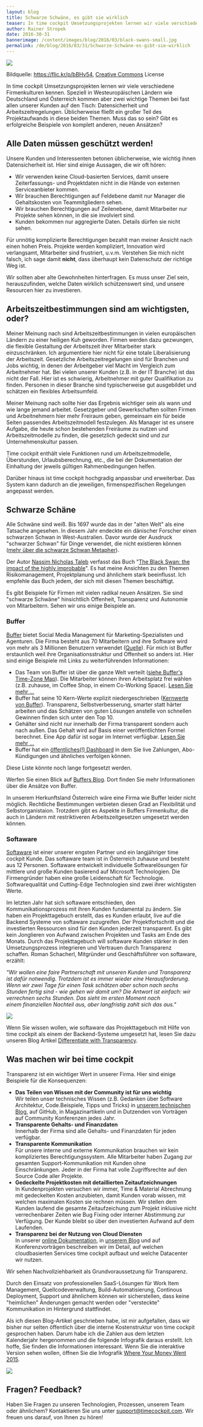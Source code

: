 ```yaml
---
layout: blog
title: Schwarze Schwäne, es gibt sie wirklich
teaser: In time cockpit Umsetzungsprojekten lernen wir viele verschiedene Firmenkulturen kennen. Zwei wichtige Themen kommen aber bei fast allen unserer Kunden auf den Tisch: Datensicherheit und Arbeitszeitregelungen. Ein großer Teil des Projektaufwands fließt in diese beiden Themen. Muss das so sein? Gibt es erfolgreiche Beispiele von komplett anderen, neuen Ansätzen?
author: Rainer Stropek
date: 2016-30-31
bannerimage: /content/images/blog/2016/03/black-swans-small.jpg
permalink: /de/blog/2016/03/31/Schwarze-Schwäne-es-gibt-sie-wirklich
---
```


<p xmlns="http://www.w3.org/1999/xhtml">
  <img src="{{site.baseurl}}/content/images/blog/2016/03/black-swans.jpg" />
</p><p class="imageCaption" xmlns="http://www.w3.org/1999/xhtml">Bildquelle: <a href="https://flic.kr/p/bBHv54" target="_blank">https://flic.kr/p/bBHv54</a>, <a href="https://creativecommons.org/licenses/by-nc-nd/2.0/" target="_blank">Creative Commons</a> License</p><p xmlns="http://www.w3.org/1999/xhtml">In time cockpit Umsetzungsprojekten lernen wir viele verschiedene Firmenkulturen kennen. Speziell in Westeuropäischen Ländern wie Deutschland und Österreich kommen aber zwei wichtige Themen bei fast allen unserer Kunden auf den Tisch: Datensicherheit und Arbeitszeitregelungen. Üblicherweise fließt ein großer Teil des Projektaufwands in diese beiden Themen. Muss das so sein? Gibt es erfolgreiche Beispiele von komplett anderen, neuen Ansätzen?</p><h2 xmlns="http://www.w3.org/1999/xhtml">Alle Daten müssen geschützt werden! 
<br /></h2><p xmlns="http://www.w3.org/1999/xhtml">Unsere Kunden und Interessenten betonen üblicherweise, wie wichtig ihnen Datensicherheit ist. Hier sind einige Aussagen, die wir oft hören:</p><ul xmlns="http://www.w3.org/1999/xhtml">
  <li>Wir verwenden keine Cloud-basierten Services, damit unsere Zeiterfassungs- und Projektdaten nicht in die Hände von externen Serviceanbieter kommen.</li>
  <li>Wir brauchen Berechtigungen auf Feldebene damit nur Manager die Gehaltskosten von Teammitgliedern sehen.</li>
  <li>Wir brauchen Berechtigungen auf Zeilenebene, damit Mitarbeiter nur Projekte sehen können, in die sie involviert sind.</li>
  <li>Kunden bekommen nur aggregierte Daten. Details dürfen sie nicht sehen.</li>
</ul><p xmlns="http://www.w3.org/1999/xhtml">Für unnötig komplizierte Berechtigungen bezahlt man meiner Ansicht nach einen hohen Preis. Projekte werden kompliziert, Innovation wird verlangsamt, Mitarbeiter sind frustriert, u.v.m. Verstehen Sie mich nicht falsch, ich sage damit <strong>nicht</strong>, dass überhaupt kein Datenschutz der richtige Weg ist.</p><p class="showcase" xmlns="http://www.w3.org/1999/xhtml">Wir sollten aber alte Gewohnheiten hinterfragen. Es muss unser Ziel sein, herauszufinden, welche Daten wirklich schützenswert sind, und unsere Resourcen hier zu investieren.</p><h2 xmlns="http://www.w3.org/1999/xhtml">Arbeitszeitbestimmungen sind am wichtigsten, oder?
<br /></h2><p xmlns="http://www.w3.org/1999/xhtml">Meiner Meinung nach sind Arbeitszeitbestimmungen in vielen europäischen Ländern zu einer heiligen Kuh geworden. Firmen werden dazu gezwungen, die flexible Gestaltung der Arbeitszeit ihrer Mitarbeiter stark einzuschränken. Ich argumentiere hier nicht für eine totale Liberalisierung der Arbeitszeit. Gesetzliche Arbeitszeitregelungen sind für Branchen und Jobs wichtig, in denen der Arbeitgeber viel Macht im Vergleich zum Arbeitnehmer hat. Bei vielen unserer Kunden (z.B. in der IT Branche) ist das nicht der Fall. Hier ist es schwierig, Arbeitnehmer mit guter Qualifikation zu finden. Personen in dieser Branche sind typischerweise gut ausgebildet und schätzen ein flexibles Arbeitsumfeld. </p><p xmlns="http://www.w3.org/1999/xhtml">Meiner Meinung nach sollte hier das Ergebnis wichtiger sein als wann und wie lange jemand arbeitet. Gesetzgeber und Gewerkschaften sollten Firmen und Arbeitnehmern hier mehr Freiraum geben, gemeinsam ein für beide Seiten passendes Arbeitszeitmodell festzulegen. Als Manager ist es unsere Aufgabe, die heute schon bestehenden Freiräume zu nutzen und Arbeitszeitmodelle zu finden, die gesetzlich gedeckt sind und zur Unternehmenskultur passen.</p><p class="showcase" xmlns="http://www.w3.org/1999/xhtml">Time cockpit enthält viele Funktionen rund um Arbeitszeitmodelle, Überstunden, Urlaubsberechnung, etc., die bei der Dokumentation der Einhaltung der jeweils gültigen Rahmenbedingungen helfen.</p><p xmlns="http://www.w3.org/1999/xhtml">Darüber hinaus ist time cockpit hochgradig anpassbar und erweiterbar. Das System kann dadurch an die jeweiligen, firmenspezifischen Regelungen angepasst werden.</p><h2 xmlns="http://www.w3.org/1999/xhtml">Schwarze Schäne
<br /></h2><p xmlns="http://www.w3.org/1999/xhtml">Alle Schwäne sind weiß. Bis 1697 wurde das in der "alten Welt" als eine Tatsache angesehen. In diesem Jahr endeckte ein dänischer Forscher einen schwarzen Schwan in West-Australien. Davor wurde der Ausdruck "schwarzer Schwan" für Dinge verwendet, die nicht existieren können (<a href="https://en.wikipedia.org/wiki/Black_swan_emblems_and_popular_culture#European_myth_and_metaphor">mehr über die schwarze Schwan Metapher</a>).</p><p class="showcase" xmlns="http://www.w3.org/1999/xhtml">Der Autor <a href="https://en.wikipedia.org/wiki/Nassim_Nicholas_Taleb">Nassim Nicholas Taleb</a> verfasst das Buch "<a href="https://books.google.at/books?id=GSBcQVd3MqYC&amp;lpg=PP1&amp;dq=The%20Black%20Swan%3A%20the%20impact%20of%20the%20highly%20improbable&amp;hl=de&amp;pg=PP1#v=onepage&amp;q=The%20Black%20Swan:%20the%20impact%20of%20the%20highly%20improbable&amp;f=false">The Black Swan: the impact of the highly improbable</a>". Es hat meine Ansichten zu den Themen Risikomanagement, Projektplanung und ähnlichem stark beeinflusst. Ich empfehle das Buch jedem, der sich mit diesen Themen beschäftigt.</p><div xmlns="http://www.w3.org/1999/xhtml">Es gibt Beispiele für Firmen mit vielen radikal neuen Ansätzen. Sie sind "schwarze Schwäne" hinsichtlich Offenheit, Transparenz und Autonomie von Mitarbeitern. Sehen wir uns einige Beispiele an.
<br /></div><h3 xmlns="http://www.w3.org/1999/xhtml">Buffer</h3><p xmlns="http://www.w3.org/1999/xhtml">
  <a href="https://buffer.com/" target="_blank">Buffer</a> bietet Social Media Management für Marketing-Spezialisten und Agenturen. Die Firma besteht aus 70 Mitarbeitern und ihre Software wird von mehr als 3 Millionen Benutzern verwendet (<a href="https://buffer.com/journey" target="_blank">Quelle</a>). Für mich ist Buffer erstaunlich weil ihre Organisationsstruktur und Offenheit so anders ist. Hier sind einige Beispiele mit Links zu weiterführenden Informationen:</p><ul xmlns="http://www.w3.org/1999/xhtml">
  <li>Das Team von Buffer ist über die ganze Welt verteilt (<a href="http://timezone.io/team/buffer" target="_blank">siehe Buffer's Time-Zone Map</a>). Die Mitarbeiter können ihren Arbeitsplatz frei wählen (z.B. zuhause, im Coffee Shop, in einem Co-Working Space). <a href="https://open.buffer.com/distributed-team-benefits/" target="_blank">Lesen Sie mehr ...</a><br /></li>
  <li>Buffer hat seine 10 Kern-Werte explizit niedergeschrieben (<a href="http://www.slideshare.net/Bufferapp/buffer-culture-06-with-a-change-to-be-a-no-ego-doer" target="_blank">Kernwerte von Buffer</a>). Transparenz, Selbstverbesserung, smarter statt härter arbeiten und das Schätzen von guten Lösungen anstelle von schnellen Gewinnen finden sich unter den Top 10.</li>
  <li>Gehälter sind nicht nur innerhalb der Firma transparent sondern auch nach außen. Das Gehalt wird auf Basis einer veröffentlichten Formel berechnet. Eine App dafür ist sogar im Internet verfügbar. <a href="https://open.buffer.com/transparent-salaries/" target="_blank">Lesen Sie mehr ...</a></li>
  <li>Buffer hat ein <a href="https://buffer.baremetrics.com/dashboard" target="_blank">öffentliches(!) Dashboard</a> in dem Sie live Zahlungen, Abo-Kündigungen und ähnliches verfolgen können.</li>
</ul><p xmlns="http://www.w3.org/1999/xhtml">Diese Liste könnte noch lange fortgesetzt werden.<br /></p><p class="showcase" xmlns="http://www.w3.org/1999/xhtml">Werfen Sie einen Blick auf <a href="https://open.buffer.com/" target="_blank">Buffers Blog</a>. Dort finden Sie mehr Informationen über die Ansätze von Buffer.<br /></p><p xmlns="http://www.w3.org/1999/xhtml">In unserem Herkunftsland Österreich wäre eine Firma wie Buffer leider nicht möglich. Rechtliche Bestimmungen verbieten diesen Grad an Flexibilität und Selbstorganistaion. Trotzdem gibt es Aspekte in Buffers Firmenkultur, die auch in Ländern mit restriktiveren Arbeitszeitgesetzen umgesetzt werden können.</p><h3 xmlns="http://www.w3.org/1999/xhtml">Softaware</h3><p xmlns="http://www.w3.org/1999/xhtml">
  <a href="http://www.softaware.at/" target="_blank">Softaware</a> ist einer unserer engsten Partner und ein langjähriger time cockpit Kunde. Das softaware team ist in Österreich zuhause und besteht aus 12 Personen. Softaware entwickelt individuelle Softwarelösungen für mittlere und große Kunden basierend auf Microsoft Technologien. Die Firmengründer haben eine große Leidenschaft für Technologie. Softwarequalität und Cutting-Edge Technologien sind zwei ihrer wichtigsten Werte.</p><p xmlns="http://www.w3.org/1999/xhtml">Im letzten Jahr hat sich softaware entschieden, den Kommunikationsprozess mit ihren Kunden fundamental zu ändern. Sie haben ein Projekttagebuch erstellt, das es Kunden erlaubt, live auf die Backend Systeme von softaware zuzugreifen. Der Projektfortschritt und die investierten Ressourcen sind für den Kunden jederzeit transparent. Es gibt kein Jonglieren von Aufwand zwischen Projekten und Tasks am Ende des Monats. Durch das Projekttagebuch will softaware Kunden stärker in den Umsetzungsprozess integrieren und Vertrauen durch Transparenz schaffen. Roman Schacherl, Mitgründer und Geschäftsführer von softaware, erzählt:</p><p class="showcase" xmlns="http://www.w3.org/1999/xhtml">
  <em>"Wir wollen eine faire Partnerschaft mit unseren Kunden und Transparenz ist dafür notwendig. Trotzdem ist es immer wieder eine Herausforderung. Wenn wir zwei Tage für einen Task schätzen aber schon nach sechs Stunden fertig sind - wie gehen wir damit um? Die Antwort ist einfach: wir verrechnen sechs Stunden. Das sieht im ersten Moment nach einem finanziellen Nachteil aus, aber langfristig zahlt sich das aus."</em>
</p><p xmlns="http://www.w3.org/1999/xhtml">
  <img src="{{site.baseurl}}/content/images/blog/2015/05/SoftwareDiary.png" />
</p><p xmlns="http://www.w3.org/1999/xhtml">Wenn Sie wissen wollen, wie softaware das Projekttagebuch mit Hilfe von time cockpit als einem der Backend-Systeme umgesetzt hat, lesen Sie dazu unseren Blog Artikel <a href="~/blog/2015/05/31/Differentiate-with-Transparency" target="_blank">Differentiate with Transparency</a>.<br /></p><h2 xmlns="http://www.w3.org/1999/xhtml">Was machen wir bei time cockpit
<br /></h2><p xmlns="http://www.w3.org/1999/xhtml">Transparenz ist ein wichtiger Wert in unserer Firma. Hier sind einige Beispiele für die Konsequenzen:</p><ul xmlns="http://www.w3.org/1999/xhtml">
  <li>
    <strong>Das Teilen von Wissen mit der Community ist für uns wichtig</strong>
    <br />
 Wir teilen unser technisches Wissen (z.B. Gedanken über Software Architektur, Code.Beispiele, Tipps und Tricks) in <a href="http://www.software-architects.com/devblog" title="Software Architects Blog" target="_blank">unserem technischen Blog</a>, auf GitHub, in Magazinartikeln und in Dutzenden von Vorträgen auf Community Konferenzen jedes Jahr.</li>
  <li>
    <strong>Transparente Gehalts- und Finanzdaten</strong>
    <br />
 Innerhalb der Firma sind alle Gehalts- und Finanzdaten für jeden verfügbar.
<br /></li>
  <li>
    <strong>Transparente Kommunikation
<br /></strong> Für unsere interne und externe Kommunikation brauchen wir kein kompliziertes Berechtigungssystem. Alle Mitarbeiter haben Zugang zur gesamten Support-Kommunikation mit Kunden ohne Einschränkungen. Jeder in der Firma hat volle Zugriffsrechte auf den Source Code aller Projekte.</li>
  <li>
    <strong>Gedeckelte Projektkosten mit detaillierten Zeitaufzeichnungen</strong>
    <br />
 In Kundenprojekten versuchen wir immer, Time &amp; Material Abrechnung mit gedeckelten Kosten anzubieten, damit Kunden vorab wissen, mit welchen maximalen Kosten sie rechnen müssen. Wir stellen dem Kunden laufend die gesamte Zeitaufzeichung zum Projekt inklusive nicht verrechenbarer Zeiten wie Bug Fixing oder interner Abstimmung zur Verfügung. Der Kunde bleibt so über den investierten Aufwand auf dem Laufenden.</li>
  <li>
    <strong>Transparenz bei der Nutzung von Cloud Diensten</strong>
    <br />
 In unserer <a href="https://help.timecockpit.com/" title="time cockpit Documentation" target="_blank">online Dokumentation</a>, in <a href="~/de/blog">unserem Blog</a> und auf Konferenzvorträgen beschreiben wir im Detail, auf welchen cloudbasierten Services time cockpit aufbaut und welche Datacenter wir nutzen.
<br /></li>
</ul><p class="showcase" xmlns="http://www.w3.org/1999/xhtml">Wir sehen Nachvollziehbarkeit als Grundvoraussetzung für Transparenz.</p><p xmlns="http://www.w3.org/1999/xhtml">Durch den Einsatz von professionellen SaaS-Lösungen für Work Item Management, Quellcodeverwaltung, Build-Automatisierung, Continous Deployment, Support und ähnlichem können wir sicherstellen, dass keine "heimlichen" Änderungen gemacht werden oder "versteckte" Kommunikation im Hintergrund stattfindet.</p><p xmlns="http://www.w3.org/1999/xhtml">Als ich diesen Blog-Artikel geschrieben habe, ist mir aufgefallen, dass wir bisher nur selten öffentlich über die interne Kostenstruktur von time cockpit gesprochen haben. Darum habe ich die Zahlen aus dem letzten Kalenderjahr hergenommen und die folgende Infografik daraus erstellt. Ich hoffe, Sie finden die Informationen interessant. Wenn Sie die interaktive Version sehen wollen, öffnen Sie die Infografik <a href="https://magic.piktochart.com/output/12397821-where-your-money-went-2015">Where Your Money Went 2015</a>. <br /></p><p xmlns="http://www.w3.org/1999/xhtml">
  <img src="{{site.baseurl}}/content/images/blog/2016/03/where-your-money-went-2015.png" />
</p><h2 xmlns="http://www.w3.org/1999/xhtml">Fragen? Feedback?</h2><p xmlns="http://www.w3.org/1999/xhtml">Haben Sie Fragen zu unseren Technologien, Prozessen, unserem Team oder ähnlichem? Kontaktieren Sie uns unter <a href="mailto:support@timecockpit.com">support@timecockpit.com</a>. Wir freuen uns darauf, von Ihnen zu hören!</p>